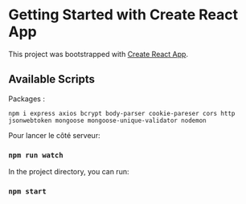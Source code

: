 # Getting Started with Create React App

This project was bootstrapped with [Create React App](https://github.com/facebook/create-react-app).

## Available Scripts

Packages :

```npm i express axios bcrypt body-parser cookie-pareser cors http jsonwebtoken mongoose mongoose-unique-validator nodemon```

Pour lancer le côté serveur:

### `npm run watch`

In the project directory, you can run:

### `npm start`


